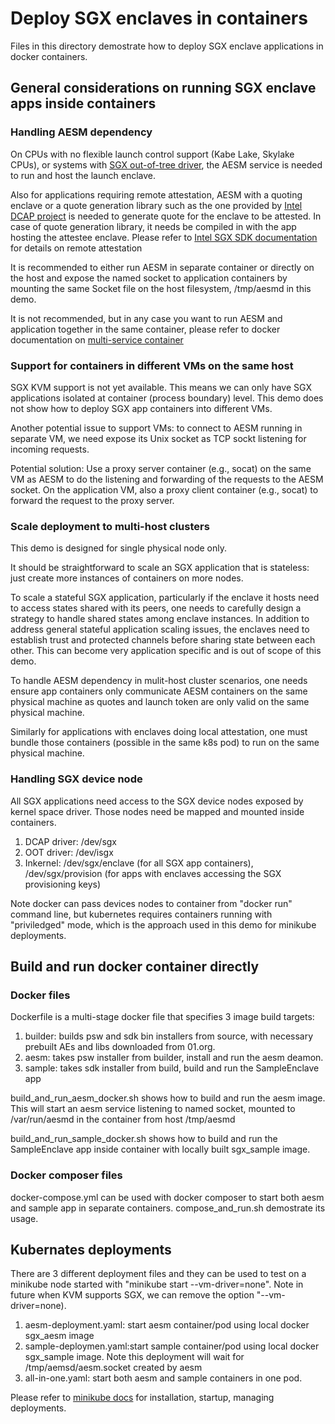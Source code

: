 # Deploy SGX enclaves in containers

Files in this directory demostrate how to deploy SGX enclave applications in docker containers.

## General considerations on running SGX enclave apps inside containers

### Handling AESM dependency

On CPUs with no flexible launch control support (Kabe Lake, Skylake CPUs), or systems with [SGX out-of-tree driver](https://github.com/intel/linux-sgx-driver), the AESM service is needed to run and host the launch enclave.

Also for applications requiring remote attestation, AESM with a quoting enclave or a quote generation library such as the one provided by [Intel DCAP project](https://github.com/intel/SGXDataCenterAttestationPrimitives/tree/master/QuoteGeneration) is needed to generate quote for the enclave to be attested. In case of quote generation library, it needs be compiled in with the app hosting the attestee enclave. Please refer to [Intel SGX SDK documentation](https://software.intel.com/sgx) for details on remote attestation

It is recommended to either run AESM in separate container or directly on the host and expose the named socket to application containers by mounting the same Socket file on the host filesystem, /tmp/aesmd in this demo.

It is not recommended, but in any case you want to run AESM and application together in the same container, please refer to docker documentation on [multi-service container](https://docs.docker.com/config/containers/multi-service_container/)

### Support for containers in different VMs on the same host

SGX KVM support is not yet available. This means we can only have SGX applications isolated at container (process boundary) level.
This demo does not show how to deploy SGX app containers into different VMs.  

Another potential issue to support VMs: to connect to AESM running in separate VM, we need expose its Unix socket as TCP sockt listening for incoming requests.

Potential solution: Use a proxy server container (e.g., socat) on the same VM as AESM to do the listening and forwarding of the requests to the AESM socket. On the application VM, also a proxy client container (e.g., socat) to forward the request to the proxy server.

### Scale deployment to multi-host clusters

This demo is designed for single physical node only.

It should be straightforward to scale an SGX application that is stateless: just create more instances of containers on more nodes.

To scale a stateful SGX application, particularly if the enclave it hosts need to access states shared  with its peers, one needs to carefully design a strategy to handle shared states among enclave instances. In addition to address general stateful application scaling issues, the enclaves need to establish trust and protected channels before sharing state between each other. This can become very application specific and is out of scope of this demo.

To handle AESM dependency in mulit-host cluster scenarios, one needs ensure app containers only communicate AESM containers on the same physical machine as quotes and launch token are only valid on the same physical machine. 

Similarly for applications with enclaves doing local attestation, one must bundle those containers (possible in the same k8s pod) to run on the same physical machine.


### Handling SGX device node

All SGX applications need access to the SGX device nodes exposed by kernel space driver. Those nodes need be mapped and mounted inside containers.

1. DCAP driver: /dev/sgx
2. OOT driver: /dev/isgx
3. Inkernel: /dev/sgx/enclave (for all SGX app containers), /dev/sgx/provision (for apps with enclaves accessing the SGX provisioning keys)

Note docker can pass devices nodes to container from "docker run" command line, but kubernetes requires containers running with "priviledged" mode, which is the approach used in this demo for minikube deployments.

## Build and run docker container directly

### Docker files

Dockerfile is a multi-stage docker file that specifies 3 image build targets:
1. builder: builds psw and sdk bin installers from source, with necessary prebuilt AEs and libs downloaded from 01.org.
2. aesm: takes psw installer from builder, install and run the aesm deamon.
3. sample: takes sdk installer from build, build and run the SampleEnclave app

build_and_run_aesm_docker.sh shows how to build and run the aesm image. This will start an aesm service listening to named socket, mounted to /var/run/aesmd in the container from host /tmp/aesmd

build_and_run_sample_docker.sh shows how to build and run the SampleEnclave app inside container with locally built sgx_sample image.

### Docker composer files

docker-compose.yml can be used with docker composer to start both aesm and sample app in separate containers.
compose_and_run.sh demostrate its usage.

## Kubernates deployments

There are 3 different deployment files and they can be used to test on a minikube node started with "minikube start --vm-driver=none". Note in future when KVM supports SGX, we can remove the option "--vm-driver=none).

1. aesm-deployment.yaml: start aesm container/pod using local docker sgx_aesm image
2. sample-deploymen.yaml:start sample container/pod using local docker sgx_sample image. Note this deployment will wait for /tmp/aemsd/aesm.socket created by aesm
3. all-in-one.yaml: start both aesm and sample containers in one pod. 

Please refer to [minikube docs](https://kubernetes.io/docs/tasks/tools/install-minikube/) for installation, startup, managing deployments.





